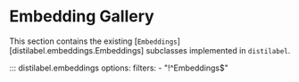 # Embedding Gallery

This section contains the existing [`Embeddings`][distilabel.embeddings.Embeddings] subclasses implemented in `distilabel`.

::: distilabel.embeddings
    options:
        filters:
        - "!^Embeddings$"